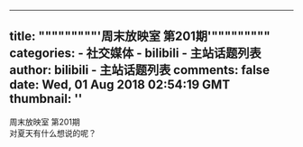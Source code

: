 
---
title: """""""""'周末放映室 第201期'"""""""""
categories: 
    - 社交媒体
    - bilibili - 主站话题列表
author: bilibili - 主站话题列表
comments: false
date: Wed, 01 Aug 2018 02:54:19 GMT
thumbnail: ''
---

<div>   
周末放映室 第201期<br> 对夏天有什么想说的呢？  
</div>
            
